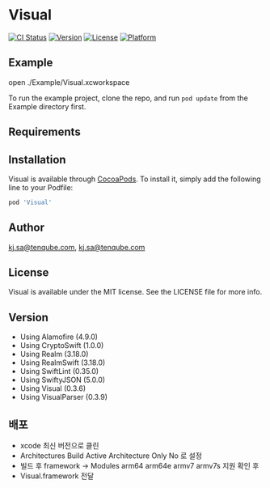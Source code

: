 # Visual

[![CI Status](https://img.shields.io/travis/kj.sa@tenqube.com/Visual.svg?style=flat)](https://travis-ci.org/kj.sa@tenqube.com/Visual)
[![Version](https://img.shields.io/cocoapods/v/Visual.svg?style=flat)](https://cocoapods.org/pods/Visual)
[![License](https://img.shields.io/cocoapods/l/Visual.svg?style=flat)](https://cocoapods.org/pods/Visual)
[![Platform](https://img.shields.io/cocoapods/p/Visual.svg?style=flat)](https://cocoapods.org/pods/Visual)

## Example

open ./Example/Visual.xcworkspace

To run the example project, clone the repo, and run `pod update` from the Example directory first.

## Requirements

## Installation

Visual is available through [CocoaPods](https://cocoapods.org). To install
it, simply add the following line to your Podfile:

```ruby
pod 'Visual'
```

## Author

kj.sa@tenqube.com, kj.sa@tenqube.com

## License

Visual is available under the MIT license. See the LICENSE file for more info.

## Version
- Using Alamofire (4.9.0)
- Using CryptoSwift (1.0.0)
- Using Realm (3.18.0)
- Using RealmSwift (3.18.0)
- Using SwiftLint (0.35.0)
- Using SwiftyJSON (5.0.0)
- Using Visual (0.3.6)
- Using VisualParser (0.3.9)

## 배포
- xcode 최신 버전으로 클린
- Architectures Build Active Architecture Only No 로 설정
- 빌드 후 framework -> Modules  arm64 arm64e armv7 armv7s 지원 확인 후
- Visual.framework 전달
